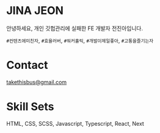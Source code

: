 # JINA JEON

안녕하세요, 개인 깃헙관리에 실패한 FE 개발자 전진아입니다.

`#컨텐츠에미친자`, `#효율러버`, `#워커홀릭`, `#개발이제일좋아`, `#고통을즐기는자`


# Contact

takethisbus@gmail.com

# Skill Sets

HTML, CSS, SCSS, Javascript, Typescript, React, Next
